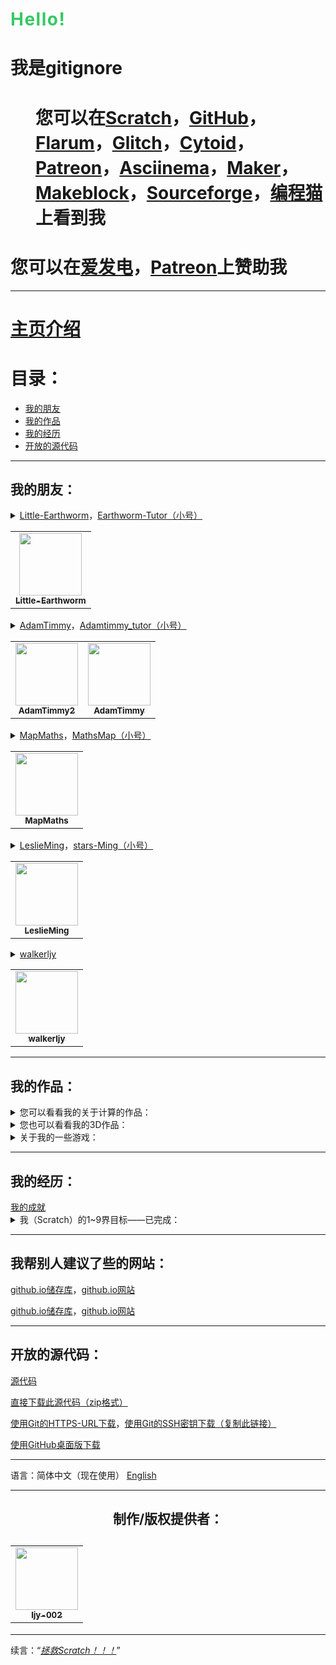 <!DOCTYPE html>
<html>
  <head>
    <title>gitignore的个人介绍</title>
  </head>
  <body>
    <h1 class="cs">
      <span style="background-color: rgb(255, 255, 255);color: rgb(55, 200, 100);text-align: right;letter-spacing: 1.5px;">Hello!</span>
    </h1>
    <h1>我是gitignore</h1>
    <h1>
      <dd>
        您可以在<a href="http://scratch.mit.edu/users/gitignore/" target="_blank">Scratch</a>，<a href="https://github.com/ljy-002" target="_blank">GitHub</a>，<a href="https://gitignore.flarum.cloud/" target="_blank">Flarum</a>，<a href="https://glitch.com/@ljy123ljy123" target="_blank">Glitch</a>，<a href="https://cytoid.cn/profile/gitignore" target="_blank">Cytoid</a>，<a href="https://www.patreon.com/user?u=39290366&fan_landing=true" target="_blank">Patreon</a>，<a href="https://asciinema.org/~gitignore" target="_blank">Asciinema</a>，<a href="https://www.youngmaker.com/home/teacher_member/catalog/uid/121590.html" target="_blank">Maker</a>，<a href="https://mblock.makeblock.com/u/1264223" target="_blank">Makeblock</a>，<a href="https://sourceforge.net/u/gitignore/profile/" target="_blank">Sourceforge</a>，<a href="https://shequ.codemao.cn/user/7588327" target="_blank">编程猫</a>上看到我
      </dd>
    </h1>
    <h1>您可以在<a href="https://afdian.net/@gitignore" target="_blank">爱发电</a>，<a href="https://www.patreon.com/user?u=39290366&fan_landing=true" target="_blank">Patreon</a>上赞助我</h1>
    <hr/>
    <h1><a href="https://github.com/ljy-002/Web-gitignore.github.io/blob/master/README.md">主页介绍</a></h1>
    <h1>目录：</h1>
    <ul>
      <li><a href="#我的朋友：" id="我的朋友：">我的朋友</a></li>
      <li><a href="#我的作品：" id="我的作品：">我的作品</a></li>
      <li><a href="#我的经历：" id="我的经历：">我的经历</a></li>
      <li><a href="#开放的源代码：" id="开放的源代码：">开放的源代码</a></li>
    </ul>
    <hr/>
    <h2>我的朋友：</h2>
      <details>
        <summary><a href="https://scratch.mit.edu/users/Little-Earthworm/" target="_blank">Little-Earthworm</a>，<a href="https://scratch.mit.edu/users/Earthworm-Tutor/" target="_blank">Earthworm-Tutor（小号）</a></summary>
          <dd>您可以在<a href="http://scratch.mit.edu/users/Little-Earthworm/" target="_blank">Scratch</a>看到他，或者在<a href="https://github.com/Little-Earthworm" target="_blank">GitHub</a>，<a href="https://earthworm.flarum.cloud/" target="_blank">Flarum</a>，<a href="https://glitch.com/@Little-Earthworm" target="_blank">Glitch</a>上看到他</dd>
          <a href="https://earthworm-web.github.io/zh-cn/index.html" target="_blank">他的github.io主页</a>
      </details>
      <table>
        <tr>
          <td align="center"><a href="https://github.com/Little-Earthworm"><img src="https://avatars3.githubusercontent.com/u/68278999?s=400&u=55e28135228e1aab70a12b68b0764854fdda842c&v=4" width="100px;" alt=""/><br /><sub><b>Little-Earthworm</b></sub></a><br /></td>
        </tr>
      </table>
      <details>
        <summary><a href="https://scratch.mit.edu/users/AdamTimmy/" target="_blank">AdamTimmy</a>，<a href="https://scratch.mit.edu/users/Adamtimmy_tutor/" target="_blank">Adamtimmy_tutor（小号）</a></summary>
          <dd>您可以在<a href="https://scratch.mit.edu/users/AdamTimmy/" target="_blank">Scratch</a>看到她</dd>
          <a href="https://adamtimmy.github.io/" target="_blank">她的github.io主页</a>
      </details>
      <table>
        <tr>
          <td align="center"><a href="https://github.com/Adamtimmy2"><img src="https://avatars2.githubusercontent.com/u/67802954?s=460&u=3bd0a45d40c0db1b2312a1f9d164fc8c29f82acd&v=4" width="100px;" alt=""/><br /><sub><b>AdamTimmy2</b></sub></a><br /></td>
          <td align="center"><a href="https://github.com/Adamtimmy"><img src="https://avatars0.githubusercontent.com/u/64662299?s=400&v=4" width="100px;" alt=""/><br /><sub><b>AdamTimmy</b></sub></a><br /></td>
        </tr>
      </table>
      <details>
        <summary><a href="https://scratch.mit.edu/users/MapMaths/" target="_blank">MapMaths</a>，<a href="https://scratch.mit.edu/users/MathsMap/" target="_blank">MathsMap（小号）</a></summary>
          <dd>您可以在<a href="https://scratch.mit.edu/users/MapMaths/" target="_blank">Scratch</a>看到他，或者在<a href="https://github.com/MapMaths" target="_blank">GitHub</a>，<a href="https://glitch.com/@MapMaths" target="_blank">Glitch</a>，<a href="https://mapmaths.flarum.cloud/" target="_blank">Flarum</a>上看到他</dd>
          <a href="https://mapmaths.github.io/" target="_blank">他的github.io主页</a>
      </details>
      <table>
        <tr>
          <td align="center"><a href="https://github.com/MapMaths"><img src="https://avatars1.githubusercontent.com/u/62785981?s=400&u=9ed8f97b0fb1901b7a4680c60677d50e2a03e10d&v=4" width="100px;" alt=""/><br /><sub><b>MapMaths</b></sub></a><br /></td>
        </tr>
      </table>
      <details>
        <summary><a href="https://scratch.mit.edu/users/LeslieMing/" target="_blank">LeslieMing</a>，<a href="https://scratch.mit.edu/users/stars-Ming/" target="_blank">stars-Ming（小号）</a></summary>
          <dd>您可以在<a href="https://scratch.mit.edu/users/LeslieMing/" target="_blank">Scratch</a>看到她，或者在<a href="https://github.com/LeslieMingg" target="_blank">GitHub</a>上看到她</dd>
      </details>
      <table>
        <tr>
          <td align="center"><a href="https://github.com/LeslieMingg"><img src="https://avatars1.githubusercontent.com/u/63526181?s=400&v=4" width="100px;" alt=""/><br /><sub><b>LeslieMing</b></sub></a><br /></td>
        </tr>
      </table>
      <details>
        <summary><a href="https://github.com/walkerljy" target="_blank">walkerljy</a></summary>
          <dd>您可以在<a href="https://github.com/walkerljy" target="_blank">GitHub</a>上看到他</dd>
          <a href="https://walkerljy.github.io/" target="_blank">他的github.io主页</a>
      </details>
      <table>
        <tr>
          <td align="center"><a href="https://github.com/walkerljy"><img src="https://avatars3.githubusercontent.com/u/62835739?s=400&u=6069a58fa0d02e7e53e90f4ccad7fb79ee38d4da&v=4" width="100px;" alt=""/><br /><sub><b>walkerljy</b></sub></a><br /></td>
        </tr>
      </table>
    <hr/>
    <h2>我的作品：</h2>
    <details>
        <summary>您可以看看我的关于计算的作品：</summary>
        <ol>
          <li><a href="https://scratch.mit.edu/projects/390106595/" target="_blank">运算神器V1.8.5</a></li>
          <li><a href="https://scratch.mit.edu/projects/401852935/" target="_blank">二/十进制转换</a></li>
          <li><a href="https://scratch.mit.edu/projects/401858817/" target="_blank">算“A”</a></li>
          <li><a href="https://scratch.mit.edu/projects/386873251/" target="_blank">Prime Numbers</a></li>
          <li><a href="https://scratch.mit.edu/projects/399763948/" target="_blank">计算"!"</a></li>
          <li><a href="https://scratch.mit.edu/projects/410708069/" target="_blank">指数函数</a></li>
          <li><a href="https://scratch.mit.edu/projects/407245340/" target="_blank">倒数关系</a></li>
          <li><a href="https://scratch.mit.edu/projects/407245340/" target="_blank">三个滑杆</a></li>
          <li><a href="https://scratch.mit.edu/projects/407049906/" target="_blank">cot余切三角函数制图</a></li>
        </ol>
    </details>
    <details>
        <summary>您也可以看看我的3D作品：</summary>
        <ol>
          <li><a href="https://scratch.mit.edu/projects/400069880/" target="_blank">梯体点矩阵3D</a></li>
          <li><a href="https://scratch.mit.edu/projects/400072481" target="_blank">三角体点矩阵3D</a></li>
          <li><a href="https://scratch.mit.edu/projects/400072481" target="_blank">方形点矩阵3D</a></li>
          <li><a href="https://scratch.mit.edu/projects/408831482" target="_blank">3DScratch场地</a></li>
        </ol>
    </details>
    <details>
      <summary>关于我的一些游戏：</summary>
      <ol>
          <li><a href="https://scratch.mit.edu/projects/411453458" target="_blank">Hamiltonian Way-汉密尔顿路</a> <a href="blob:https://scratch.mit.edu/5d0cec73-cd72-46a6-a500-48e0a1a8e15e" target="_blank">下载sb3文件</a></li>
          <li><a href="https://scratch.mit.edu/projects/411246064" target="_blank">Farmers Life-农民生活</a></li>
          <li><a href="https://scratch.mit.edu/projects/411242677" target="_blank">@@特朗普够了！！！</a> <a href="blob:https://scratch.mit.edu/a084c8b1-dcb1-477c-bbe1-f1ccd126478d" target="_blank">下载sb3文件</a></li>
          <li><a href="https://scratch.mit.edu/projects/400837419" target="_blank">Parkour that can't jump-不能跳跃的跑酷</a></li>
          <li><a href="https://scratch.mit.edu/projects/400871131" target="_blank">别出白线</a></li>
          <li><a href="https://scratch.mit.edu/projects/408831482" target="_blank">3DScratch场地</a></li>
          <li><a href="https://scratch.mit.edu/projects/400848174" target="_blank">跳伞模拟器V2.0</a></li>
          <li><a href="https://scratch.mit.edu/projects/401532493" target="_blank">角色跑酷</a></li>
      </ol>
    </details>
    <hr/>
    <h2>我的经历：</h2>
    <a href="https://ljy-002.github.io/giti.github.io/gitignore%20achievement" target="_blank">我的成就</a>
    <details>
      <summary>我（Scratch）的1~9界目标——已完成：</summary>
      <p>第1界目标：进入中国200强——在2020年6月实现</p>
      <p>第2界目标：发布作品超过100个——在2020年6月实现</p>
      <p>第3界目标：所有作品点赞量超过400——在2020年6月实现</p>
      <p>第4界目标：关注者超过100个——在2020年7月实现</p>
      <p>第5界目标：发布作品超过120个，并且平均每个作品有4个赞，3个收藏，不少于5次观看——在2020年7月实现</p>
      <p>第6界目标：进入中国160强——在2020年7月实现</p>
      <p>第7界目标：所有作品总观看数量超过2200——在2020年8月实现</p>
      <p>第8界目标：所有作品点赞量超过500——在2020年8月实现</p>
      <p>第9界目标：进入中国130强——在2020年8月实现</p>
    </details>
    <hr/>
    <h2>我帮别人建议了些的网站：</h2>
    <p><a href="https://github.com/Softencode/softencode.github.io">github.io储存库</a>，<a href="https://softencode.github.io">github.io网站</a></p>
    <p><a href="https://github.com/Adamtimmy2/adamtimmy.github.io">github.io储存库</a>，<a href="https://adamtimmy.github.io">github.io网站</a></p>
    <hr/>
    <h2>开放的源代码：</h2>
    <p><a href="https://github.com/ljy-002/Web-gitignore.github.io" target="_blank">源代码</a></p>
    <p><a href="https://codeload.github.com/ljy-002/Web-gitignore.github.io/zip/master" target="_blank">直接下载此源代码（zip格式）</a></p>
    <p><a href="https://github.com/ljy-002/Web-gitignore.github.io.git" target="_blank">使用Git的HTTPS-URL下载</a>，<a href="git@github.com:ljy-002/Web-gitignore.github.io.git" target="_blank">使用Git的SSH密钥下载（复制此链接）</a></p>
    <p><a href="x-github-client://openRepo/https://github.com/ljy-002/Web-gitignore.github.io" target="_blank">使用GitHub桌面版下载</a></p>
    <hr/>
    <p>语言：简体中文（现在使用） <a href="https://ljy-002.github.io/Web-gitignore.github.io/En" target="_blank">English</a></p>
    <hr/>
    <h2 align="center">制作/版权提供者：</h2>
    <h2 align="center">
      <table>
        <tr>
          <td align="center"><a href="https://github.com/ljy-002"><img src="https://avatars1.githubusercontent.com/u/63292034?s=460&u=271fb228c3c812e73709021a912ab3dec0adb205&v=4" width="100px;" alt=""/><br /><sub><b>ljy-002</b></sub></a><br /></td>
        </tr>
      </table>
    </h2>
    <hr/>
    <p>续言：“<i><a href="https://github.com/ljy-002/Save-Scratch">拯救Scratch！！！</a></i>”</p>
  </body>
</html>
